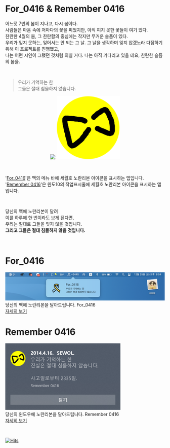 # For_0416 & Remember 0416

어느덧 7번의 봄이 지나고, 다시 봄이다. \
사람들은 마음 속에 저마다의 꽃을 피웠지만, 아직 피지 못한 꽃들이 여기 있다. \
찬란한 4월의 봄, 그 찬란함의 중심에는 작지만 무거운 슬픔이 있다. \
우리가 잊지 못하는, 잊어서는 안 되는 그 날. 그 날을 생각하며 잊지 않겠노라 다짐하기 위해 이 프로젝트를 진행했고, \
나는 어떤 시인이 그랬던 것처럼 외칠 거다. 나는 아직 기다리고 있을 테요, 찬란한 슬픔의 봄을.

<br>

> 우리가 기억하는 한 \
그들은 절대 침몰하지 않습니다.

<p align="center">
<img width="200px" src="./image/export 9 (6).png"/>
<img width="200px" src="https://github.com/Regentag/Remember0416/raw/master/ribbon.png"/>
</p>
<br>

'[For_0416](https://github.com/min-uuu/For_0416/blob/master/For_0416.md)'은 맥의 메뉴 바에 세월호 노란리본 아이콘을 표시하는 앱입니다. \
'[Remember 0416](https://github.com/min-uuu/For_0416/blob/master/Remember%200416.md)'은 윈도10의 작업표시줄에 세월호 노란리본 아이콘을 표시하는 앱입니다.

<br>

당신의 맥에 노란리본이 달려 \
이를 하루에 한 번이라도 보게 된다면,\
우리는 절대로 그들을 잊지 않을 것입니다.\
__그리고 그들은 절대 침몰하지 않을 것입니다.__

<br>



# For_0416
![For_0416](/image/date.png)
당신의 맥에 노란리본을 달아드립니다. For_0416 \
[자세히 보기](https://github.com/min-uuu/For_0416/blob/master/For_0416.md)

# Remember 0416
![Remember 0416](https://github.com/Regentag/Remember0416/raw/master/02_toast.png) \
당신의 윈도우에 노란리본을 달아드립니다. Remember 0416 \
[자세히 보기](https://github.com/min-uuu/For_0416/blob/master/Remember%200416.md)

<br>

[![Hits](https://hits.seeyoufarm.com/api/count/incr/badge.svg?url=https%3A%2F%2Fgithub.com%2Fmin-uuu%2FFor_0416&count_bg=%234F7EE7&title_bg=%23292929&icon=&icon_color=%23E7E7E7&title=%EB%B0%A9%EB%AC%B8%EC%9E%90%EC%88%98&edge_flat=false)](https://hits.seeyoufarm.com)
